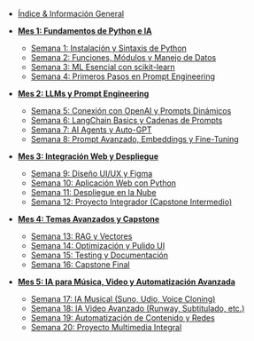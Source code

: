 - [Índice & Información General](Home.md)

- **[Mes 1: Fundamentos de Python e IA](Mes-1-Fundamentos.md)**
  - [Semana 1: Instalación y Sintaxis de Python](Mes-1-Fundamentos.md#semana-1-instalación-y-sintaxis-de-python)
  - [Semana 2: Funciones, Módulos y Manejo de Datos](Mes-1-Fundamentos.md#semana-2-funciones-módulos-y-manejo-de-datos)
  - [Semana 3: ML Esencial con scikit-learn](Mes-1-Fundamentos.md#semana-3-ml-esencial-con-scikit-learn)
  - [Semana 4: Primeros Pasos en Prompt Engineering](Mes-1-Fundamentos.md#semana-4-primeros-pasos-en-prompt-engineering)

- **[Mes 2: LLMs y Prompt Engineering](Mes-2-LLMs.md)**
  - [Semana 5: Conexión con OpenAI y Prompts Dinámicos](Mes-2-LLMs.md#semana-5-conexión-con-openai-y-prompts-dinámicos)
  - [Semana 6: LangChain Basics y Cadenas de Prompts](Mes-2-LLMs.md#semana-6-langchain-basics-y-cadenas-de-prompts)
  - [Semana 7: AI Agents y Auto-GPT](Mes-2-LLMs.md#semana-7-ai-agents-y-auto-gpt)
  - [Semana 8: Prompt Avanzado, Embeddings y Fine-Tuning](Mes-2-LLMs.md#semana-8-prompt-avanzado-embeddings-y-fine-tuning)

- **[Mes 3: Integración Web y Despliegue](Mes-3-Web.md)**
  - [Semana 9: Diseño UI/UX y Figma](Mes-3-Web.md#semana-9-diseño-uiux-y-figma)
  - [Semana 10: Aplicación Web con Python](Mes-3-Web.md#semana-10-aplicación-web-con-python)
  - [Semana 11: Despliegue en la Nube](Mes-3-Web.md#semana-11-despliegue-en-la-nube)
  - [Semana 12: Proyecto Integrador (Capstone Intermedio)](Mes-3-Web.md#semana-12-proyecto-integrador-capstone-intermedio)

- **[Mes 4: Temas Avanzados y Capstone](Mes-4-Avanzados.md)**
  - [Semana 13: RAG y Vectores](Mes-4-Avanzados.md#semana-13-rag-y-vectores)
  - [Semana 14: Optimización y Pulido UI](Mes-4-Avanzados.md#semana-14-optimización-y-pulido-ui)
  - [Semana 15: Testing y Documentación](Mes-4-Avanzados.md#semana-15-testing-y-documentación)
  - [Semana 16: Capstone Final](Mes-4-Avanzados.md#semana-16-capstone-final)

- **[Mes 5: IA para Música, Video y Automatización Avanzada](Mes-5-MusicaVideo.md)**
  - [Semana 17: IA Musical (Suno, Udio, Voice Cloning)](Mes-5-MusicaVideo.md#semana-17-ia-musical-suno-udio-voice-cloning)
  - [Semana 18: IA Video Avanzado (Runway, Subtitulado, etc.)](Mes-5-MusicaVideo.md#semana-18-ia-video-avanzado-runway-subtitulado-etc)
  - [Semana 19: Automatización de Contenido y Redes](Mes-5-MusicaVideo.md#semana-19-automatización-de-contenido-y-redes)
  - [Semana 20: Proyecto Multimedia Integral](Mes-5-MusicaVideo.md#semana-20-proyecto-multimedia-integral)
